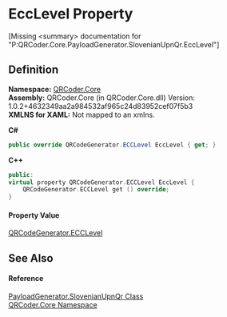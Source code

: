 # EccLevel Property


\[Missing &lt;summary&gt; documentation for "P:QRCoder.Core.PayloadGenerator.SlovenianUpnQr.EccLevel"\]



## Definition
**Namespace:** <a href="N_QRCoder_Core.md">QRCoder.Core</a>  
**Assembly:** QRCoder.Core (in QRCoder.Core.dll) Version: 1.0.2+4632349aa2a984532af965c24d83952cef07f5b3  
**XMLNS for XAML:** Not mapped to an xmlns.

**C#**
``` C#
public override QRCodeGenerator.ECCLevel EccLevel { get; }
```
**C++**
``` C++
public:
virtual property QRCodeGenerator.ECCLevel EccLevel {
	QRCodeGenerator.ECCLevel get () override;
}
```



#### Property Value
<a href="T_QRCoder_Core_QRCodeGenerator_ECCLevel.md">QRCodeGenerator.ECCLevel</a>

## See Also


#### Reference
<a href="T_QRCoder_Core_PayloadGenerator_SlovenianUpnQr.md">PayloadGenerator.SlovenianUpnQr Class</a>  
<a href="N_QRCoder_Core.md">QRCoder.Core Namespace</a>  
